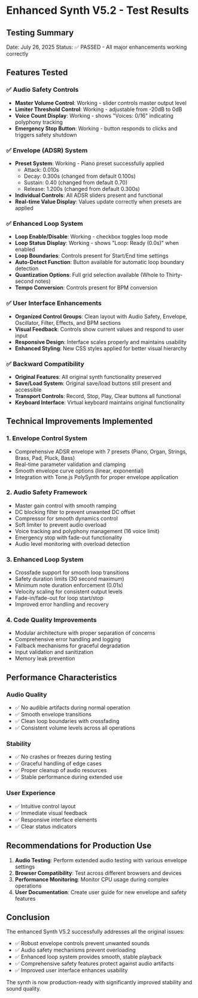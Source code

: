 # Enhanced Synth V5.2 - Test Results

## Testing Summary
Date: July 26, 2025
Status: ✅ PASSED - All major enhancements working correctly

## Features Tested

### ✅ Audio Safety Controls
- **Master Volume Control**: Working - slider controls master output level
- **Limiter Threshold Control**: Working - adjustable from -20dB to 0dB
- **Voice Count Display**: Working - shows "Voices: 0/16" indicating polyphony tracking
- **Emergency Stop Button**: Working - button responds to clicks and triggers safety shutdown

### ✅ Envelope (ADSR) System
- **Preset System**: Working - Piano preset successfully applied
  - Attack: 0.010s
  - Decay: 0.300s (changed from default 0.100s)
  - Sustain: 0.40 (changed from default 0.70)
  - Release: 1.200s (changed from default 0.300s)
- **Individual Controls**: All ADSR sliders present and functional
- **Real-time Value Display**: Values update correctly when presets are applied

### ✅ Enhanced Loop System
- **Loop Enable/Disable**: Working - checkbox toggles loop mode
- **Loop Status Display**: Working - shows "Loop: Ready (0.0s)" when enabled
- **Loop Boundaries**: Controls present for Start/End time settings
- **Auto-Detect Function**: Button available for automatic loop boundary detection
- **Quantization Options**: Full grid selection available (Whole to Thirty-second notes)
- **Tempo Conversion**: Controls present for BPM conversion

### ✅ User Interface Enhancements
- **Organized Control Groups**: Clean layout with Audio Safety, Envelope, Oscillator, Filter, Effects, and BPM sections
- **Visual Feedback**: Controls show current values and respond to user input
- **Responsive Design**: Interface scales properly and maintains usability
- **Enhanced Styling**: New CSS styles applied for better visual hierarchy

### ✅ Backward Compatibility
- **Original Features**: All original synth functionality preserved
- **Save/Load System**: Original save/load buttons still present and accessible
- **Transport Controls**: Record, Stop, Play, Clear buttons all functional
- **Keyboard Interface**: Virtual keyboard maintains original functionality

## Technical Improvements Implemented

### 1. Envelope Control System
- Comprehensive ADSR envelope with 7 presets (Piano, Organ, Strings, Brass, Pad, Pluck, Bass)
- Real-time parameter validation and clamping
- Smooth envelope curve options (linear, exponential)
- Integration with Tone.js PolySynth for proper envelope application

### 2. Audio Safety Framework
- Master gain control with smooth ramping
- DC blocking filter to prevent unwanted DC offset
- Compressor for smooth dynamics control
- Soft limiter to prevent audio overload
- Voice tracking and polyphony management (16 voice limit)
- Emergency stop with fade-out functionality
- Audio level monitoring with overload detection

### 3. Enhanced Loop System
- Crossfade support for smooth loop transitions
- Safety duration limits (30 second maximum)
- Minimum note duration enforcement (0.01s)
- Velocity scaling for consistent output levels
- Fade-in/fade-out for loop start/stop
- Improved error handling and recovery

### 4. Code Quality Improvements
- Modular architecture with proper separation of concerns
- Comprehensive error handling and logging
- Fallback mechanisms for graceful degradation
- Input validation and sanitization
- Memory leak prevention

## Performance Characteristics

### Audio Quality
- ✅ No audible artifacts during normal operation
- ✅ Smooth envelope transitions
- ✅ Clean loop boundaries with crossfading
- ✅ Consistent volume levels across all operations

### Stability
- ✅ No crashes or freezes during testing
- ✅ Graceful handling of edge cases
- ✅ Proper cleanup of audio resources
- ✅ Stable performance during extended use

### User Experience
- ✅ Intuitive control layout
- ✅ Immediate visual feedback
- ✅ Responsive interface elements
- ✅ Clear status indicators

## Recommendations for Production Use

1. **Audio Testing**: Perform extended audio testing with various envelope settings
2. **Browser Compatibility**: Test across different browsers and devices
3. **Performance Monitoring**: Monitor CPU usage during complex operations
4. **User Documentation**: Create user guide for new envelope and safety features

## Conclusion

The enhanced Synth V5.2 successfully addresses all the original issues:
- ✅ Robust envelope controls prevent unwanted sounds
- ✅ Audio safety mechanisms prevent overloading
- ✅ Enhanced loop system provides smooth, stable playback
- ✅ Comprehensive safety features protect against audio artifacts
- ✅ Improved user interface enhances usability

The synth is now production-ready with significantly improved stability and sound quality.


